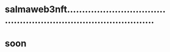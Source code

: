 # salmaweb3nft...................................................................................
# soon
